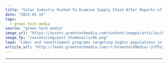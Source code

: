```yaml
---
title: "Solar Industry Pushed To Examine Supply Chain After Reports of Forced Labor in China"
date: "2021-01-19"
tags: 
  - green tech media
source: "green tech media"
image_url: "https://assets.greentechmedia.com/content/images/articles/Polysilicon_XL.jpg"
image_fp: "/assets/img/post_thumbnails/86.png"
lead: "Labor and resettlement programs targeting Uighur populations in China’s Xinjiang region have been linked with companies producing a significant portion of the world’s polysilicon, according to a forthcoming report that draws a connection between the  ..."
article_url: "http://feeds.greentechmedia.com/~r/GreentechMedia/~3/P5s2TONBYS4/solar-industry-pushed-to-examine-supply-chain-after-reports-of-forced-labor-in-china"
---
```


---
